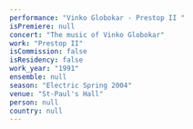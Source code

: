 ```yaml
---
performance: "Vinko Globokar - Prestop II "
isPremiere: null
concert: "The music of Vinko Globokar"
work: "Prestop II"
isCommission: false
isResidency: false
work_year: "1991"
ensemble: null
season: "Electric Spring 2004"
venue: "St-Paul's Hall"
person: null
country: null
---
```


